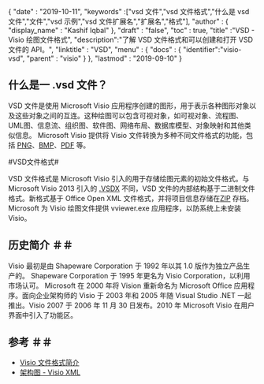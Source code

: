 {
  "date" : "2019-10-11",
  "keywords" :["vsd 文件","vsd 文件格式","什么是 vsd 文件","文件","vsd 示例","vsd 文件扩展名","扩展名","格式"],
  "author" : {
    "display_name" : "Kashif Iqbal"
},
  "draft" : "false",
  "toc" : true,
  "title" :"VSD - Visio 绘图文件格式",
  "description":"了解 VSD 文件格式和可以创建和打开 VSD 文件的 API。",
  "linktitle" : "VSD",
  "menu" : {
    "docs" : {
"identifier":"visio-vsd",
      "parent" : "visio"
}
},
  "lastmod" : "2019-09-10"
}

## 什么是一 .vsd 文件？

VSD 文件是使用 Microsoft Visio 应用程序创建的图形，用于表示各种图形对象以及这些对象之间的互连。这种绘图可以包含可视对象，如可视对象、流程图、UML图、信息流、组织图、软件图、网络布局、数据库模型、对象映射和其他类似信息。 Microsoft Visio 提供将 Visio 文件转换为多种不同文件格式的功能，包括 [PNG](/zh/image/png/)、[BMP](/zh/image/bmp/)、[PDF](/zh/pdf/) 等。

#VSD文件格式#

VSD 文件格式是 Microsoft Visio 引入的用于存储绘图元素的初始文件格式。与 Microsoft Visio 2013 引入的 [.VSDX](/zh/image/vsdx/) 不同，VSD 文件的内部结构基于二进制文件格式。新格式基于 Office Open XML 文件格式，并将项目信息存储在[ZIP](/zh/compression/zip/) 存档。 Microsoft 为 Visio 绘图文件提供 vviewer.exe 应用程序，以防系统上未安装 Visio。

## 历史简介 ＃＃

Visio 最初是由 Shapeware Corporation 于 1992 年以其 1.0 版作为独立产品生产的。 Shapeware Corporation 于 1995 年更名为 Visio Corporation，以利用市场认可。 Microsoft 在 2000 年将 Vision 重新命名为 Microsoft Office 应用程序。面向企业架构师的 Visio 于 2003 年和 2005 年随 Visual Studio .NET 一起推出。Visio 2007 于 2006 年 11 月 30 日发布。2010 年 Microsoft Visio 在用户界面中引入了功能区。

## 参考 ＃＃

* [Visio 文件格式简介](https://learn.microsoft.com/en-us/office/client-developer/visio/introduction-to-the-visio-file-formatvsdx)
* [架构图 - Visio XML](https://learn.microsoft.com/en-us/office/client-developer/visio/schema-mapvisio-xml)

